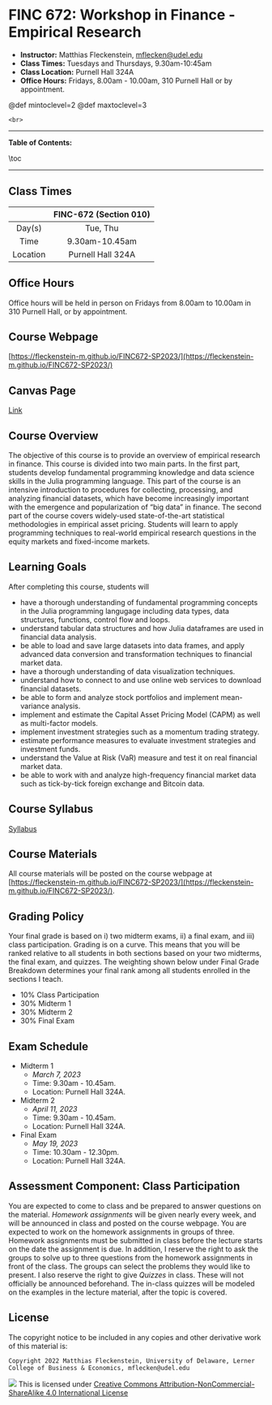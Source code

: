 
# FINC 672: Workshop in Finance - Empirical Research


* **Instructor:** Matthias Fleckenstein, [mflecken@udel.edu](mailto:mflecken@udel.edu)
* **Class Times:** Tuesdays and Thursdays, 9.30am-10:45am 
* **Class Location:** Purnell Hall 324A
* **Office Hours:** Fridays, 8.00am - 10.00am, 310 Purnell Hall or by appointment.

@def mintoclevel=2 
@def maxtoclevel=3

~~~
<br>
~~~

---

**Table of Contents:**

\toc

---


## Class Times

|             | FINC-672 (Section 010)        | 
| :--------:  | :----------------------------:| 
| Day(s)      | Tue, Thu                      | 
| Time        | 9.30am-10.45am                | 
| Location    | Purnell Hall 324A             | 


## Office Hours
Office hours will be held in person on Fridays from 8.00am to 10.00am in 310 Purnell Hall, or by appointment.


## Course Webpage
[https://fleckenstein-m.github.io/FINC672-SP2023/](https://fleckenstein-m.github.io/FINC672-SP2023/)


## Canvas Page
[Link](https://external.ink?to=udel.instructure.com/courses/1698145)


## Course Overview

The objective of this course is to provide an overview of empirical research in finance. This course is divided into two main parts. In the first part, students develop fundamental programming knowledge and data science skills in the Julia programming language. This part of the course is an intensive introduction to procedures for collecting, processing, and analyzing financial datasets, which have become increasingly important with the emergence and popularization of “big data” in finance. The second part of the course covers widely-used state-of-the-art statistical methodologies in empirical asset pricing. Students will learn to apply programming techniques to real-world empirical research questions in the equity markets and fixed-income markets.


## Learning Goals

After completing this course, students will 

- have a thorough understanding of fundamental programming concepts in the Julia programming langugage including data types, data structures, functions, control flow and loops.
- understand tabular data structures and how Julia dataframes are used in financial data analysis.
- be able to load and save large datasets into data frames, and apply advanced data conversion and transformation techniques to financial market data.
- have a thorough understanding of data visualization techniques.
- understand how to connect to and use online web services to download financial datasets.
- be able to form and analyze stock portfolios and implement mean-variance analysis.
- implement and estimate the Capital Asset Pricing Model (CAPM) as well as multi-factor models.
- implement investment strategies such as a momentum trading strategy.
- estimate performance measures to evaluate investment strategies and investment funds.
- understand the Value at Risk (VaR) measure and test it on real financial market data.
- be able to work with and analyze high-frequency financial market data such as tick-by-tick foreign exchange and Bitcoin data.



## Course Syllabus
[Syllabus](./assets/FINC672_Syllabus_SP23.pdf)


## Course Materials
All course materials will be posted on the course webpage at [https://fleckenstein-m.github.io/FINC672-SP2023/](https://fleckenstein-m.github.io/FINC672-SP2023/).




## Grading Policy

Your final grade is based on i) two midterm exams, ii) a final exam, and iii) class participation. Grading is on a curve. This means that you will be ranked relative to all students in both sections based on your two midterms, the final exam, and quizzes. The weighting shown below under Final Grade Breakdown determines your final rank among all students enrolled in the sections I teach.

- 10% Class Participation
- 30% Midterm 1
- 30% Midterm 2
- 30% Final Exam


## Exam Schedule
- Midterm 1
  - *March 7, 2023* 
  - Time: 9.30am - 10.45am. 
  - Location: Purnell Hall 324A.
- Midterm 2
  - *April 11, 2023* 
  - Time: 9.30am - 10.45am. 
  - Location: Purnell Hall 324A.
- Final Exam
  - *May 19, 2023* 
  - Time: 10.30am - 12.30pm. 
  - Location: Purnell Hall 324A.


## Assessment Component: Class Participation

You are expected to come to class and be prepared to answer questions on the material. *Homework assignments* will be given nearly every week, and will be announced in class and posted on the course webpage. You are expected to work on the homework assignments in groups of three. Homework assignments must be submitted in class before the lecture starts on the date the assignment is due. In addition, I reserve the right to ask the groups to solve up to three questions from the homework assignments in front of the class. The groups can select the problems they would like to present. I also reserve the right to give *Quizzes* in class. These will not officially be announced beforehand. The in-class quizzes will be modeled on the examples in the lecture material, after the topic is covered.    


## License

The copyright notice to be included in any copies and other derivative work of this material is:

```
Copyright 2022 Matthias Fleckenstein, University of Delaware, Lerner College of Business & Economics, mflecken@udel.edu
```

![](https://licensebuttons.net/l/by-nc-sa/4.0/80x15.png) This is licensed under [Creative Commons Attribution-NonCommercial-ShareAlike 4.0 International License](http://creativecommons.org/licenses/by-nc-sa/4.0/)
